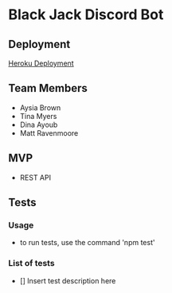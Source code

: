 # Black Jack Discord Bot

## Deployment

[Heroku Deployment](https://latte-blackjack.herokuapp.com/)

## Team Members

* Aysia Brown
* Tina Myers
* Dina Ayoub
* Matt Ravenmoore

## MVP

* REST API

## Tests

### Usage

* to run tests, use the command 'npm test'

### List of tests

* [] Insert test description here
